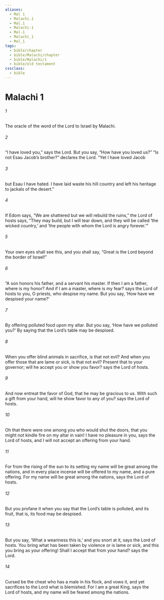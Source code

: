 ```yaml
---
aliases:
  - Mal 1
  - Malachi.1
  - Mal.1
  - Malachi-1
  - Mal-1
  - Malachi_1
  - Mal_1
tags:
  - bible/chapter
  - bible/Malachi/chapter
  - bible/Malachi/1
  - bible/old testament
cssclass:
  - bible
---
```


# Malachi 1

###### 1
The oracle of the word of the Lord to Israel by Malachi.
###### 2
“I have loved you,” says the Lord. But you say, “How have you loved us?” “Is not Esau Jacob’s brother?” declares the Lord. “Yet I have loved Jacob
###### 3
but Esau I have hated. I have laid waste his hill country and left his heritage to jackals of the desert.”
###### 4
If Edom says, “We are shattered but we will rebuild the ruins,” the Lord of hosts says, “They may build, but I will tear down, and they will be called ‘the wicked country,’ and ‘the people with whom the Lord is angry forever.’”
###### 5
Your own eyes shall see this, and you shall say, “Great is the Lord beyond the border of Israel!”
###### 6
“A son honors his father, and a servant his master. If then I am a father, where is my honor? And if I am a master, where is my fear? says the Lord of hosts to you, O priests, who despise my name. But you say, ‘How have we despised your name?’
###### 7
By offering polluted food upon my altar. But you say, ‘How have we polluted you?’ By saying that the Lord’s table may be despised.
###### 8
When you offer blind animals in sacrifice, is that not evil? And when you offer those that are lame or sick, is that not evil? Present that to your governor; will he accept you or show you favor? says the Lord of hosts.
###### 9
And now entreat the favor of God, that he may be gracious to us. With such a gift from your hand, will he show favor to any of you? says the Lord of hosts.
###### 10
Oh that there were one among you who would shut the doors, that you might not kindle fire on my altar in vain! I have no pleasure in you, says the Lord of hosts, and I will not accept an offering from your hand.
###### 11
For from the rising of the sun to its setting my name will be great among the nations, and in every place incense will be offered to my name, and a pure offering. For my name will be great among the nations, says the Lord of hosts.
###### 12
But you profane it when you say that the Lord’s table is polluted, and its fruit, that is, its food may be despised.
###### 13
But you say, ‘What a weariness this is,’ and you snort at it, says the Lord of hosts. You bring what has been taken by violence or is lame or sick, and this you bring as your offering! Shall I accept that from your hand? says the Lord.
###### 14
Cursed be the cheat who has a male in his flock, and vows it, and yet sacrifices to the Lord what is blemished. For I am a great King, says the Lord of hosts, and my name will be feared among the nations.



